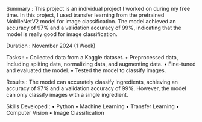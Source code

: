 Summary :
This project is an individual project I worked on during my free time. In this project, I used transfer learning from the pretrained MobileNetV2 model for image classification. The model achieved an accuracy of 97% and a validation accuracy of 99%, indicating that the model is really good for image classification.

Duration : November 2024 (1 Week)

Tasks :
•	Collected data from a Kaggle dataset.
•	Preprocessed data, including spliting data, normalizing data, and augmenting data.
•	Fine-tuned and evaluated the model.
•	Tested the model to classify images.

Results :
The model can accurately classify ingredients, achieving an accuracy of 97% and a validation accuracy of 99%. However, the model can only classify images with a single ingredient.

Skills Developed :
•	Python
•	Machine Learning
•	Transfer Learning
•	Computer Vision
•	Image Classification
